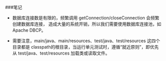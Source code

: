 ###笔记

+ 数据库连接数是有限的，频繁调用 getConnection/closeConnection 会频繁创建数据库连接，
造成大量的系统开销，所以我们需要使用数据库连接池，如Apache DBCP。

+ 需要注意，main/java、main/resources、test/java、test/resources 这四个目录都是
classpath的根目录，当运行单元测试时，遵循“就近原则”，即优先从 test/java、test/resources
加载类或读取文件。